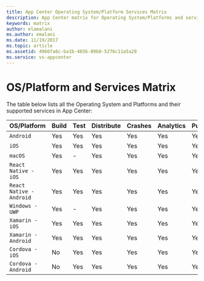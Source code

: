 ```yaml
---
title: App Center Operating System/Platform Services Matrix
description: App Center matrix for Operating System/Platforms and services
keywords: matrix
author: elamalani
ms.author: emalani
ms.date: 11/19/2017
ms.topic: article
ms.assetid: 4966fa6c-ba1b-4656-89b0-5276c11a5a28
ms.service: vs-appcenter
---
```


# OS/Platform and Services Matrix

The table below lists all the Operating System and Platforms and their supported services in App Center:

| OS/Platform | Build | Test | Distribute | Crashes | Analytics | Push |
| :--- | :--- | :--- | :--- | :--- | :--- | :--- |
| `Android` | Yes  | Yes  | Yes | Yes | Yes | Yes |
| `iOS` | Yes  | Yes  | Yes | Yes | Yes | Yes |
| `macOS` | Yes  | -  | Yes | Yes | Yes | Yes |
| `React Native - iOS` | Yes  | Yes  | Yes | Yes | Yes | Yes |
| `React Native - Android` | Yes  | Yes  | Yes | Yes | Yes | Yes |
| `Windows - UWP` | Yes  | -  | Yes | Yes | Yes | Yes |
| `Xamarin - iOS` | Yes  | Yes  | Yes | Yes | Yes | Yes |
| `Xamarin - Android` | Yes  | Yes  | Yes | Yes | Yes | Yes |
| `Cordova - iOS` | No  | Yes  | Yes | Yes | Yes | Yes |
| `Cordova - Android` | No  | Yes  | Yes | Yes | Yes | Yes |